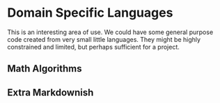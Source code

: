 # Domain Specific Languages

This is an interesting area of use. We could have some general purpose code created from very small little languages. They might be highly constrained and limited, but perhaps sufficient for a project. 

## Math Algorithms

## Extra Markdownish




